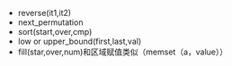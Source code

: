 * reverse(it1,it2)
* next_permutation
* sort(start,over,cmp)
* low or upper_bound(first,last,val)
* fill(star,over,num)和区域赋值类似（memset（a，value））

